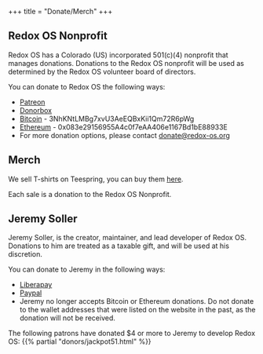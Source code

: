+++
title = "Donate/Merch"
+++

## Redox OS Nonprofit

Redox OS has a Colorado (US) incorporated 501(c)(4) nonprofit that manages
donations. Donations to the Redox OS nonprofit will be used as determined by
the Redox OS volunteer board of directors.

You can donate to Redox OS the following ways:

 - [Patreon](https://www.patreon.com/redox_os)
 - [Donorbox](https://donorbox.org/redox-os)
 - [Bitcoin](https://bitcoin.org/) - 3NhKNtLMBg7xvU3AeEQBxKii1Qm72R6pWg
 - [Ethereum](https://ethereum.org/en/) - 0x083e29156955A4c0f7eAA406e1167Bd1bE88933E
 - For more donation options, please contact donate@redox-os.org

## Merch

We sell T-shirts on Teespring, you can buy them [here](https://redox-os.creator-spring.com/).

Each sale is a donation to the Redox OS Nonprofit.

## Jeremy Soller

Jeremy Soller, is the creator, maintainer, and lead developer of Redox OS.
Donations to him are treated as a taxable gift, and will be used at
his discretion.

You can donate to Jeremy in the following ways:

- [Liberapay](https://liberapay.com/redox_os)
- [Paypal](https://www.paypal.me/redoxos)
- Jeremy no longer accepts Bitcoin or Ethereum donations. Do not donate to the wallet addresses that were listed on the website in the past, as the donation will not be received.

The following patrons have donated $4 or more to Jeremy to develop Redox OS:
{{% partial "donors/jackpot51.html" %}}
